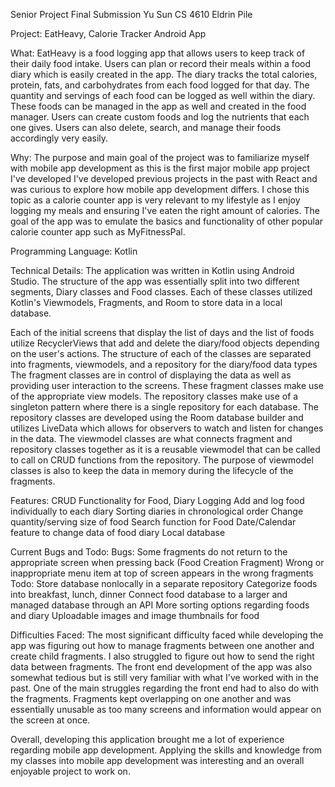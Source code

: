 Senior Project Final Submission 
Yu Sun
CS 4610
Eldrin Pile

Project: EatHeavy, Calorie Tracker Android App

What:
EatHeavy is a food logging app that allows users to keep track of their daily food intake. Users can plan or record their meals within
a food diary which is easily created in the app. The diary tracks the total calories, protein, fats, and carbohydrates from each food logged for that day.
The quantity and servings of each food can be logged as well within the diary. These foods can be managed in the app as well 
and created in the food manager. Users can create custom foods and log the nutrients that each one gives. Users can also delete, search, and manage their foods
accordingly very easily.

Why: The purpose and main goal of the project was to familiarize myself with mobile app development as this is the first major mobile app project I've developed
I've developed previous projects in the past with React and was curious to explore how mobile app development differs. I chose this topic as a calorie counter
app is very relevant to my lifestyle as I enjoy logging my meals and ensuring I've eaten the right amount of calories. The goal of the app was to emulate the basics
and functionality of other popular calorie counter app such as MyFitnessPal. 


Programming Language: Kotlin 

Technical Details: The application was written in Kotlin using Android Studio. The structure of the app was essentially split into two different segments, 
Diary classes and Food classes. Each of these classes utilized Kotlin's Viewmodels, Fragments, and Room to store data in a local database.

Each of the initial screens that display the list of days and the list of foods utilize RecyclerViews that add and delete the diary/food objects
depending on the user's actions. The structure of each of the classes are separated into fragments, viewmodels, and a repository for the diary/food data types
The fragment classes are in control of displaying the data as well as providing user interaction to the screens. These fragment classes make use of the appropriate
view models.
The repository classes make use of a singleton pattern where there is a single repository for each database. The repository classes are developed using
the Room database builder and utilizes LiveData which allows for observers to watch and listen for changes in the data. 
The viewmodel classes are what connects fragment and repository classes together as it is a reusable viewmodel that can be called to call on CRUD functions
from the repository. The purpose of viewmodel classes is also to keep the data in memory during the lifecycle of the fragments. 

  Features: 
  CRUD Functionality for Food, Diary Logging
  Add and log food individually to each diary
  Sorting diaries in chronological order
  Change quantity/serving size of food 
  Search function for Food
  Date/Calendar feature to change data of food diary
  Local database

  Current Bugs and Todo:
    Bugs: Some fragments do not return to the appropriate screen when pressing back (Food Creation Fragment)
          Wrong or inappropriate menu item at top of screen appears in the wrong fragments
    Todo: Store database nonlocally in a separate repository
          Categorize foods into breakfast, lunch, dinner
          Connect food database to a larger and managed database through an API
          More sorting options regarding foods and diary
          Uploadable images and image thumbnails for food
          
  Difficulties Faced: The most significant difficulty faced while developing the app was figuring out how to manage fragments between one another and create child                           fragments. I also struggled to figure out how to send the right data between fragments. The front end development of the app was also somewhat
                      tedious but is still very familiar with what I've worked with in the past. One of the main struggles regarding the front end had to also do with
                      the fragments. Fragments kept overlapping on one another and was essentially unusable as too many screens and information would appear on the
                      screen at once.
                      
  Overall, developing this application brought me a lot of experience regarding mobile app development. Applying the skills and knowledge from my classes into mobile app development was interesting and an overall enjoyable project to work on.
                      
                      
    
  
